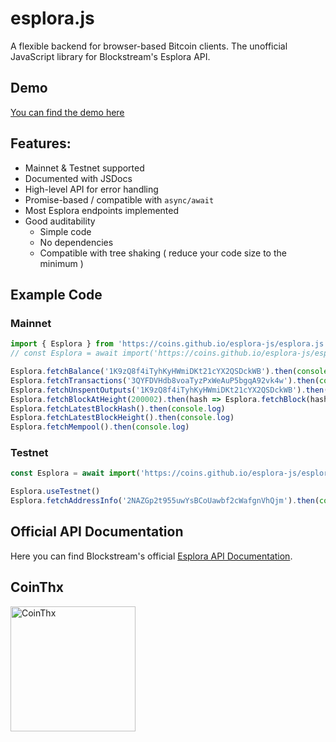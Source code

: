 # esplora.js
A flexible backend for browser-based Bitcoin clients. The unofficial JavaScript library for Blockstream's Esplora API. 

## Demo
[You can find the demo here](https://coins.github.io/esplora.js/src/demo.html)


## Features: 
  - Mainnet & Testnet supported
  - Documented with JSDocs
  - High-level API for error handling
  - Promise-based / compatible with `async/await`
  - Most Esplora endpoints implemented
  - Good auditability
    - Simple code
    - No dependencies
    - Compatible with tree shaking ( reduce your code size to the minimum )

## Example Code

### Mainnet 
```javascript
import { Esplora } from 'https://coins.github.io/esplora-js/esplora.js'
// const Esplora = await import('https://coins.github.io/esplora-js/esplora.js'); // use this when pasting into console

Esplora.fetchBalance('1K9zQ8f4iTyhKyHWmiDKt21cYX2QSDckWB').then(console.log)
Esplora.fetchTransactions('3QYFDVHdb8voaTyzPxWeAuP5bgqA92vk4w').then(console.log)
Esplora.fetchUnspentOutputs('1K9zQ8f4iTyhKyHWmiDKt21cYX2QSDckWB').then(console.log)
Esplora.fetchBlockAtHeight(200002).then(hash => Esplora.fetchBlock(hash)).then(console.log)
Esplora.fetchLatestBlockHash().then(console.log)
Esplora.fetchLatestBlockHeight().then(console.log)
Esplora.fetchMempool().then(console.log)
```
### Testnet
```javascript
const Esplora = await import('https://coins.github.io/esplora-js/esplora.js')

Esplora.useTestnet()
Esplora.fetchAddressInfo('2NAZGp2t955uwYsBCoUawbf2cWafgnVhQjm').then(console.log)
```

## Official API Documentation 
Here you can find Blockstream's official [Esplora API Documentation](https://github.com/Blockstream/esplora/blob/master/API.md). 


## CoinThx

[<img src="https://coins.github.io/thx/logo-color-large-pill-320px.png" alt="CoinThx" width="200"/>](https://coins.github.io/thx/#1K9zQ8f4iTyhKyHWmiDKt21cYX2QSDckWB?label=Coins%20Project&message=Thank%20you%20for%20your%20contribution!)

